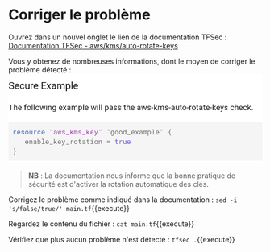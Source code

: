# Corriger le problème

Ouvrez dans un nouvel onglet le lien de la documentation TFSec :
 <a href="https://aquasecurity.github.io/tfsec/v1.0.2/checks/aws/kms/auto-rotate-keys/" target="_blank">Documentation TFSec - aws/kms/auto-rotate-keys</a>

Vous y obtenez de nombreuses informations, dont le moyen de corriger le problème détecté :
 ![Secure Example](./assets/secure-example.png)

> **NB** : La documentation nous informe que la bonne pratique de sécurité est d'activer la rotation automatique des clés.

Corrigez le problème comme indiqué dans la documentation :
`sed -i 's/false/true/' main.tf`{{execute}}

Regardez le contenu du fichier :
`cat main.tf`{{execute}}

Vérifiez que plus aucun problème n'est détecté :
`tfsec .`{{execute}}
